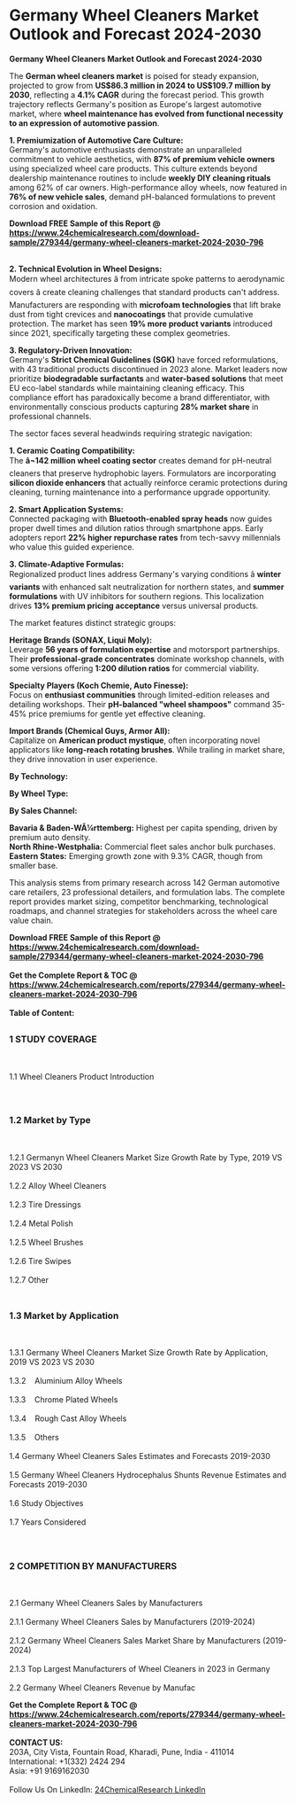 <h1>Germany Wheel Cleaners Market Outlook and Forecast 2024-2030</h1><p><strong>Germany Wheel Cleaners Market Outlook and Forecast 2024-2030</strong></p><p>The <strong>German wheel cleaners market</strong> is poised for steady expansion, projected to grow from <strong>US$86.3 million in 2024 to US$109.7 million by 2030</strong>, reflecting a <strong>4.1% CAGR</strong> during the forecast period. This growth trajectory reflects Germany's position as Europe's largest automotive market, where <strong>wheel maintenance has evolved from functional necessity to an expression of automotive passion</strong>.</p><p><strong>1. Premiumization of Automotive Care Culture:</strong><br>
Germany's automotive enthusiasts demonstrate an unparalleled commitment to vehicle aesthetics, with <strong>87% of premium vehicle owners</strong> using specialized wheel care products. This culture extends beyond dealership maintenance routines to include <strong>weekly DIY cleaning rituals</strong> among 62% of car owners. High-performance alloy wheels, now featured in <strong>76% of new vehicle sales</strong>, demand pH-balanced formulations to prevent corrosion and oxidation.</p><div><b>Download FREE Sample of this Report @ 
            <a href="https://www.24chemicalresearch.com/download-sample/279344/germany-wheel-cleaners-market-2024-2030-796">
            https://www.24chemicalresearch.com/download-sample/279344/germany-wheel-cleaners-market-2024-2030-796</a></b></div><br><p><strong>2. Technical Evolution in Wheel Designs:</strong><br>
Modern wheel architectures â from intricate spoke patterns to aerodynamic covers â create cleaning challenges that standard products can't address. Manufacturers are responding with <strong>microfoam technologies</strong> that lift brake dust from tight crevices and <strong>nanocoatings</strong> that provide cumulative protection. The market has seen <strong>19% more product variants</strong> introduced since 2021, specifically targeting these complex geometries.</p><p><strong>3. Regulatory-Driven Innovation:</strong><br>
Germany's <strong>Strict Chemical Guidelines (SGK)</strong> have forced reformulations, with 43 traditional products discontinued in 2023 alone. Market leaders now prioritize <strong>biodegradable surfactants</strong> and <strong>water-based solutions</strong> that meet EU eco-label standards while maintaining cleaning efficacy. This compliance effort has paradoxically become a brand differentiator, with environmentally conscious products capturing <strong>28% market share</strong> in professional channels.</p><p>The sector faces several headwinds requiring strategic navigation:</p><p><strong>1. Ceramic Coating Compatibility:</strong><br>
The <strong>â¬142 million wheel coating sector</strong> creates demand for pH-neutral cleaners that preserve hydrophobic layers. Formulators are incorporating <strong>silicon dioxide enhancers</strong> that actually reinforce ceramic protections during cleaning, turning maintenance into a performance upgrade opportunity.</p><p><strong>2. Smart Application Systems:</strong><br>
Connected packaging with <strong>Bluetooth-enabled spray heads</strong> now guides proper dwell times and dilution ratios through smartphone apps. Early adopters report <strong>22% higher repurchase rates</strong> from tech-savvy millennials who value this guided experience.</p><p><strong>3. Climate-Adaptive Formulas:</strong><br>
Regionalized product lines address Germany's varying conditions â <strong>winter variants</strong> with enhanced salt neutralization for northern states, and <strong>summer formulations</strong> with UV inhibitors for southern regions. This localization drives <strong>13% premium pricing acceptance</strong> versus universal products.</p><p>The market features distinct strategic groups:</p><p><strong>Heritage Brands (SONAX, Liqui Moly):</strong><br>
Leverage <strong>56 years of formulation expertise</strong> and motorsport partnerships. Their <strong>professional-grade concentrates</strong> dominate workshop channels, with some versions offering <strong>1:200 dilution ratios</strong> for commercial viability.</p><p><strong>Specialty Players (Koch Chemie, Auto Finesse):</strong><br>
Focus on <strong>enthusiast communities</strong> through limited-edition releases and detailing workshops. Their <strong>pH-balanced "wheel shampoos"</strong> command 35-45% price premiums for gentle yet effective cleaning.</p><p><strong>Import Brands (Chemical Guys, Armor All):</strong><br>
Capitalize on <strong>American product mystique</strong>, often incorporating novel applicators like <strong>long-reach rotating brushes</strong>. While trailing in market share, they drive innovation in user experience.</p><p><strong>By Technology:</strong></p><p><strong>By Wheel Type:</strong></p><p><strong>By Sales Channel:</strong></p><p><strong>Bavaria &amp; Baden-WÃ¼rttemberg:</strong> Highest per capita spending, driven by premium auto density.<br>
<strong>North Rhine-Westphalia:</strong> Commercial fleet sales anchor bulk purchases.<br>
<strong>Eastern States:</strong> Emerging growth zone with 9.3% CAGR, though from smaller base.</p><p>This analysis stems from primary research across 142 German automotive care retailers, 23 professional detailers, and formulation labs. The complete report provides market sizing, competitor benchmarking, technological roadmaps, and channel strategies for stakeholders across the wheel care value chain.</p><div><b>Download FREE Sample of this Report @ 
            <a href="https://www.24chemicalresearch.com/download-sample/279344/germany-wheel-cleaners-market-2024-2030-796">
            https://www.24chemicalresearch.com/download-sample/279344/germany-wheel-cleaners-market-2024-2030-796</a></b></div><br><div><b>Get the Complete Report & TOC @ 
            <a href="https://www.24chemicalresearch.com/reports/279344/germany-wheel-cleaners-market-2024-2030-796">
            https://www.24chemicalresearch.com/reports/279344/germany-wheel-cleaners-market-2024-2030-796</a></b></div><br>
            <b>Table of Content:</b><p><h2><span style="font-size:16px"><strong>1 STUDY COVERAGE</strong></span></h2><br />
<p>1.1 Wheel Cleaners Product Introduction</p><br />
<h2><span style="font-size:16px"><strong>1.2 Market by Type</strong></span></h2><br />
<p>1.2.1 Germanyn Wheel Cleaners Market Size Growth Rate by Type, 2019 VS 2023 VS 2030<br /><br />
1.2.2 Alloy Wheel Cleaners&nbsp;&nbsp; &nbsp;<br /><br />
1.2.3 Tire Dressings<br /><br />
1.2.4 Metal Polish<br /><br />
1.2.5 Wheel Brushes<br /><br />
1.2.6 Tire Swipes<br /><br />
1.2.7 Other<br /><br />
<h2><span style="font-size:16px"><strong>1.3 Market by Application</strong></span></h2><br />
<p>1.3.1 Germany Wheel Cleaners Market Size Growth Rate by Application, 2019 VS 2023 VS 2030<br /><br />
1.3.2&nbsp;&nbsp; &nbsp;Aluminium Alloy Wheels<br /><br />
1.3.3&nbsp;&nbsp; &nbsp;Chrome Plated Wheels<br /><br />
1.3.4&nbsp;&nbsp; &nbsp;Rough Cast Alloy Wheels<br /><br />
1.3.5&nbsp;&nbsp; &nbsp;Others<br /><br />
1.4 Germany Wheel Cleaners Sales Estimates and Forecasts 2019-2030<br /><br />
1.5 Germany Wheel Cleaners Hydrocephalus Shunts Revenue Estimates and Forecasts 2019-2030<br /><br />
1.6 Study Objectives<br /><br />
1.7 Years Considered</p><br />
<h2><span style="font-size:16px"><strong>2 COMPETITION BY MANUFACTURERS</strong></span></h2><br />
<p>2.1 Germany Wheel Cleaners Sales by Manufacturers<br /><br />
2.1.1 Germany Wheel Cleaners Sales by Manufacturers (2019-2024)<br /><br />
2.1.2 Germany Wheel Cleaners Sales Market Share by Manufacturers (2019-2024)<br /><br />
2.1.3 Top Largest Manufacturers of Wheel Cleaners in 2023 in Germany<br /><br />
2.2 Germany Wheel Cleaners Revenue by Manufac</p><div><b>Get the Complete Report & TOC @ 
            <a href="https://www.24chemicalresearch.com/reports/279344/germany-wheel-cleaners-market-2024-2030-796">
            https://www.24chemicalresearch.com/reports/279344/germany-wheel-cleaners-market-2024-2030-796</a></b></div><br><b>CONTACT US:</b><br>
            203A, City Vista, Fountain Road, Kharadi, Pune, India - 411014<br>
            International: +1(332) 2424 294<br>
            Asia: +91 9169162030 <br><br>
            Follow Us On LinkedIn: <a href="https://www.linkedin.com/company/24chemicalresearch/">24ChemicalResearch LinkedIn</a>